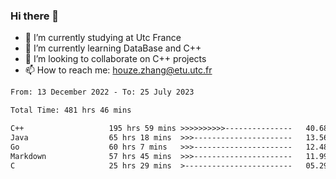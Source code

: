 ### Hi there 👋
- 🔭 I’m currently studying at Utc France
- 🌱 I’m currently learning DataBase and C++
- 👯 I’m looking to collaborate on C++ projects
- 📫 How to reach me: houze.zhang@etu.utc.fr

<!--START_SECTION:waka-->

```txt
From: 13 December 2022 - To: 25 July 2023

Total Time: 481 hrs 46 mins

C++                   195 hrs 59 mins >>>>>>>>>>---------------   40.68 %
Java                  65 hrs 18 mins  >>>----------------------   13.56 %
Go                    60 hrs 7 mins   >>>----------------------   12.48 %
Markdown              57 hrs 45 mins  >>>----------------------   11.99 %
C                     25 hrs 29 mins  >------------------------   05.29 %
```

<!--END_SECTION:waka-->
